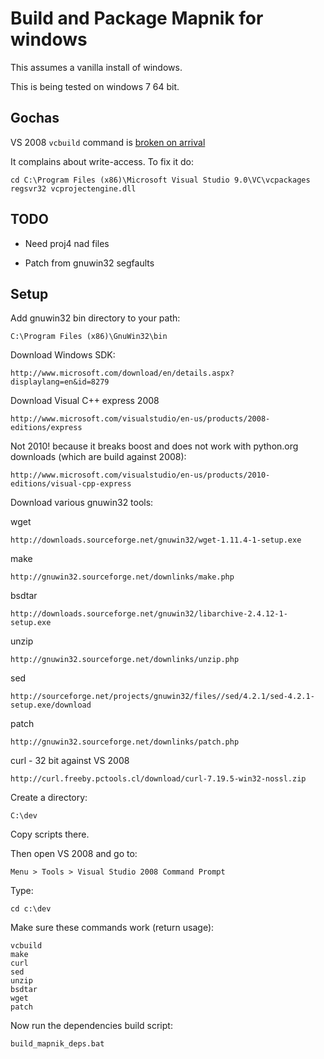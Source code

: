 # Build and Package Mapnik for windows

This assumes a vanilla install of windows.

This is being tested on windows 7 64 bit.

## Gochas

VS 2008 `vcbuild` command is [broken on arrival](http://blogs.msdn.com/b/windowssdk/archive/2007/09/06/sdk-workaround.aspx)

It complains about write-access. To fix it do:

    cd C:\Program Files (x86)\Microsoft Visual Studio 9.0\VC\vcpackages
    regsvr32 vcprojectengine.dll


## TODO

 * Need proj4 nad files

 * Patch from gnuwin32 segfaults


## Setup

Add gnuwin32 bin directory to your path:

    C:\Program Files (x86)\GnuWin32\bin

Download Windows SDK:

    http://www.microsoft.com/download/en/details.aspx?displaylang=en&id=8279

Download Visual C++ express 2008

    http://www.microsoft.com/visualstudio/en-us/products/2008-editions/express
    
Not 2010! because it breaks boost and does not work with python.org downloads (which are build against 2008):

    http://www.microsoft.com/visualstudio/en-us/products/2010-editions/visual-cpp-express

Download various gnuwin32 tools:

wget

    http://downloads.sourceforge.net/gnuwin32/wget-1.11.4-1-setup.exe

make

    http://gnuwin32.sourceforge.net/downlinks/make.php

bsdtar

    http://downloads.sourceforge.net/gnuwin32/libarchive-2.4.12-1-setup.exe

unzip

    http://gnuwin32.sourceforge.net/downlinks/unzip.php

sed

    http://sourceforge.net/projects/gnuwin32/files//sed/4.2.1/sed-4.2.1-setup.exe/download

patch

    http://gnuwin32.sourceforge.net/downlinks/patch.php

curl - 32 bit against VS 2008

    http://curl.freeby.pctools.cl/download/curl-7.19.5-win32-nossl.zip


Create a directory:

    C:\dev
   
Copy scripts there.

Then open VS 2008 and go to:

    Menu > Tools > Visual Studio 2008 Command Prompt

Type:

    cd c:\dev
    
Make sure these commands work (return usage):

    vcbuild
    make
    curl
    sed
    unzip
    bsdtar
    wget
    patch

Now run the dependencies build script:

    build_mapnik_deps.bat
